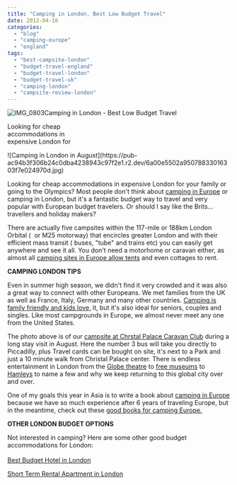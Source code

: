 ```yaml
---
title: "Camping in London, Best Low Budget Travel"
date: 2012-04-16
categories: 
  - "blog"
  - "camping-europe"
  - "england"
tags: 
  - "best-campsite-london"
  - "budget-travel-england"
  - "budget-travel-london"
  - "budget-travel-uk"
  - "camping-london"
  - "campsite-review-london"
---
```


![IMG_0803](https://pub-ac94b3f306b24c0dba4238943c97f2e1.r2.dev/6a00e5502a95078833016303f7d061970d.jpg)Camping in London - 
Best Low Budget Travel  
  
Looking for cheap  
accommodations in  
expensive London for

<!--more--> ![Camping in London in August](https://pub-ac94b3f306b24c0dba4238943c97f2e1.r2.dev/6a00e5502a95078833016303f7e024970d.jpg)  
  
  
Looking for cheap accommodations in expensive London for your family or going to the Olympics? Most people don't think about [camping in Europe](https://pub-ac94b3f306b24c0dba4238943c97f2e1.r2.dev/2010/05/camping-europe-in-a-motorhome-rv-5-best-sites-roadtrip-europe-family-travel-budget-best-price.html "camping Europe") or camping in London, but it's a fantastic budget way to travel and very popular with European budget travelers. Or should I say like the Brits... travellers and holiday makers?  
  
There are actually five campsites within the 117-mile or 188km London Orbital (  or M25 motorway) that encircles greater London and with their  efficient mass transit ( buses, "tube" and trains etc) you can easily get anywhere and see it all. You don't need a motorhome or caravan either, as almost all [camping sites in Europe allow tents](https://pub-ac94b3f306b24c0dba4238943c97f2e1.r2.dev/2010/06/big-tent-camping-in-europe-glamping-european-style-frugal-minimalist-luxury-backpacking-flashpacking.html "tent camping europe") and even cottages to rent.  
  
**CAMPING LONDON TIPS**  
  
Even in summer high season, we didn't find it very crowded and it was also a great way to connect with other Europeans. We met families from the UK as well as France, Italy, Germany and many other countries. [Camping is family friendly and kids love,](https://pub-ac94b3f306b24c0dba4238943c97f2e1.r2.dev/2010/08/camping-europe-with-kids-free-kids-clubs-family-friendly-international-travel-tips.html "camping family friendly and kids love") it, but it's also ideal for seniors, couples and singles. Like most campgrounds in Europe, we almost never meet any one from the United States.  
  
The photo above is of our [campsite at Chrstal Palace Caravan Club](http://www.tripadvisor.com.my/Hotel_Review-g186338-d209156-Reviews-Crystal_Palace_Caravan_Club_Site-London_England.html "Caravan club london christal palace") during a long stay visit in August. Here the number 3 bus will take you directly to Piccadilly, plus Travel cards can be bought on site, it's next to a Park and just a 10 minute walk from Christal Palace center. There is endless entertainment in London from the [Globe theatre](https://pub-ac94b3f306b24c0dba4238943c97f2e1.r2.dev/2009/07/family-travel-photoengland-globe-theatre-king-lear.html#more "globe theatre london") to [free museums](https://pub-ac94b3f306b24c0dba4238943c97f2e1.r2.dev/2010/10/family-travel-london-free-museums-educational-family-adventures-for-homeschool.html "free museums london") to [Hamleys](https://pub-ac94b3f306b24c0dba4238943c97f2e1.r2.dev/2012/03/travel-kids-london-hamleys-toy-store.html "travel kids hamleys london") to name a few and why we keep returning to this global city over and over.  
  
One of my goals this year in Asia is to write a book about [camping in Europe](https://pub-ac94b3f306b24c0dba4238943c97f2e1.r2.dev/2011/12/rv-in-europe-road-trip-europe-camping-european-style.html "camping in europe") because we have so much experience after 6 years of traveling Europe, but in the meantime, check out these [good books for camping Europe.](https://pub-ac94b3f306b24c0dba4238943c97f2e1.r2.dev/2010/06/best-books-for-camping-europe-road-trip-european-rv-tent-or-cottage-bungalow-rental-vacation-holiday.html "good books for camping Europe")  
  
**OTHER LONDON BUDGET OPTIONS**  
  
Not interested in camping? Here are some other good budget accommodations for London:  
[  
Best Budget Hotel in London](https://pub-ac94b3f306b24c0dba4238943c97f2e1.r2.dev/2011/02/top-budget-hotel-london-travelodge-waterloo-review-central-london-lodging-bargain-family-friendly.html "best budget hotel in london")  
  
[Short Term Rental Apartment in London](https://pub-ac94b3f306b24c0dba4238943c97f2e1.r2.dev/2009/10/-roomorama-short-term-rentals-usa-london-budget-hotel-apartments-.html "short term rental apartment london")
